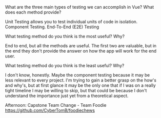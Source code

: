 What are the three main types of testing we can accomplish in Vue? What does each method provide?

Unit Testing allows you to test individual units of code in isolation. 
Component Testing. End-To-End (E2E) Testing

What testing method do you think is the most useful? Why?

End to end, but all the methods are useful. The first two are valuable, but in the end they don't provide the answer on how the app will work for the end user.

What testing method do you think is the least useful? Why?

I don't know, honestly. Maybe the component testing because it may be less relevant to every project. I'm trying to gain a better grasp on the how's and why's, but at first glance it may be the only one that if I was on a really tight timeline I may be willing to skip, but that could be because I don't understand the importance just yet from a theoretical aspect.

Afternoon: Capstone Team Change - Team Foodie
https://github.com/CyberTomB/foodiechews